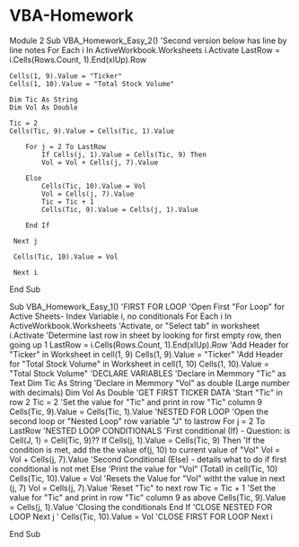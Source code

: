 # VBA-Homework
Module 2
Sub VBA_Homework_Easy_2()
'Second version below has line by line notes
    For Each i In ActiveWorkbook.Worksheets
        i.Activate
        LastRow = i.Cells(Rows.Count, 1).End(xlUp).Row
   
    Cells(1, 9).Value = "Ticker"
    Cells(1, 10).Value = "Total Stock Volume"
    
    Dim Tic As String
    Dim Vol As Double
    
    Tic = 2
    Cells(Tic, 9).Value = Cells(Tic, 1).Value
    
        For j = 2 To LastRow
            If Cells(j, 1).Value = Cells(Tic, 9) Then
            Vol = Vol + Cells(j, 7).Value
     
        Else
            Cells(Tic, 10).Value = Vol
            Vol = Cells(j, 7).Value
            Tic = Tic + 1
            Cells(Tic, 9).Value = Cells(j, 1).Value
            
        End If
     
     Next j
     
     Cells(Tic, 10).Value = Vol
        
     Next i
    
End Sub

Sub VBA_Homework_Easy_1()
'FIRST FOR LOOP
    'Open First "For Loop" for Active Sheets- Index Variable i, no conditionals
    For Each i In ActiveWorkbook.Worksheets
        'Activate, or "Select tab" in worksheet
        i.Activate
        'Determine last row in sheet by looking for first empty row, then going up 1
        LastRow = i.Cells(Rows.Count, 1).End(xlUp).Row
    'Add Header for "Ticker" in Worksheet in cell(1, 9)
    Cells(1, 9).Value = "Ticker"
    'Add Header for "Total Stock Volume" in Worksheet in cell(1, 10)
    Cells(1, 10).Value = "Total Stock Volume"
'DECLARE VARIABLES
    'Declare in Memmory "Tic" as Text
    Dim Tic As String
    'Declare in Memmory "Vol" as double (Large number with decimals)
    Dim Vol As Double
'GET FIRST TICKER DATA
    'Start "Tic" in row 2
    Tic = 2
    'Set the value for "Tic" and print in row "Tic" column 9
    Cells(Tic, 9).Value = Cells(Tic, 1).Value
'NESTED FOR LOOP
        'Open the second loop or "Nested Loop" row variable "J" to lastrow
        For j = 2 To LastRow
'NESTED LOOP CONDITIONALS
            'First conditional (If) - Question: is Cell(J, 1) = Cell(Tic, 9)??
            If Cells(j, 1).Value = Cells(Tic, 9) Then
            'If the condition is met, add the the value of(j, 10) to current value of "Vol"
            Vol = Vol + Cells(j, 7).Value
        'Second Conditional (Else) - details what to do if first conditional is not met
        Else
            'Print the value for "Vol" (Total) in cell(Tic, 10)
            Cells(Tic, 10).Value = Vol
            'Resets the Value for "Vol" witht the value in next (j, 7)
            Vol = Cells(j, 7).Value
            'Reset "Tic" to next row
            Tic = Tic + 1
            'Set the value for "Tic" and print in row "Tic" column 9 as above
            Cells(Tic, 9).Value = Cells(j, 1).Value
        'Closing the conditionals
        End If
'CLOSE NESTED FOR LOOP
     Next j
     '
     Cells(Tic, 10).Value = Vol
'CLOSE FIRST FOR LOOP
     Next i
    


End Sub
